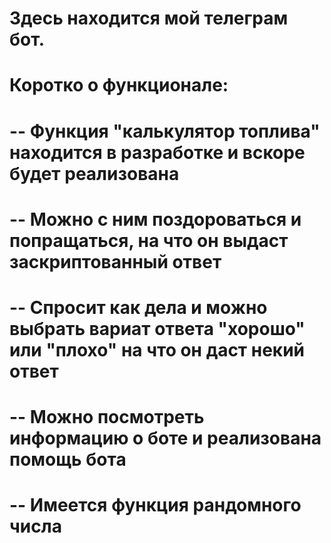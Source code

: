 # Здесь находится мой телеграм бот. 
# Коротко о функционале:
#       -- Функция "калькулятор топлива" находится в разработке и вскоре будет реализована
#       -- Можно с ним поздороваться и попращаться, на что он выдаст заскриптованный ответ
#       -- Спросит как дела и можно выбрать вариат ответа "хорошо" или "плохо" на что он даст некий ответ 
#       -- Можно посмотреть информацию о боте и реализована помощь бота
#       -- Имеется функция рандомного числа 